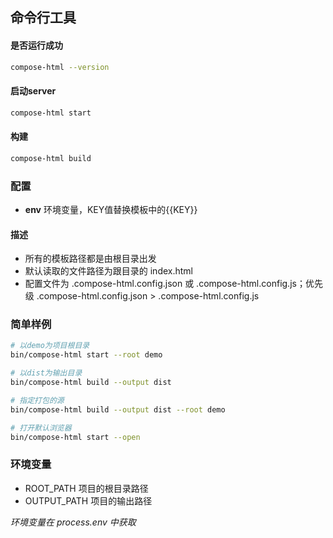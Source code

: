 ## 命令行工具

#### 是否运行成功
```Bash
compose-html --version
```

#### 启动server 
```Bash
compose-html start
```

#### 构建
```Bash
compose-html build
```

### 配置
* **env** 环境变量，KEY值替换模板中的{{KEY}} 

#### 描述

* 所有的模板路径都是由根目录出发
* 默认读取的文件路径为跟目录的 index.html
* 配置文件为 .compose-html.config.json 或 .compose-html.config.js；优先级 .compose-html.config.json > .compose-html.config.js

### 简单样例

```Bash
# 以demo为项目根目录
bin/compose-html start --root demo
```

```Bash
# 以dist为输出目录
bin/compose-html build --output dist
```

```Bash
# 指定打包的源
bin/compose-html build --output dist --root demo
```

```Bash
# 打开默认浏览器
bin/compose-html start --open
```

### 环境变量
* ROOT_PATH 项目的根目录路径
* OUTPUT_PATH 项目的输出路径

*环境变量在 process.env 中获取* 